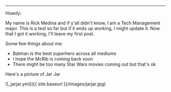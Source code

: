 ---
Howdy:

My name is Rick Medina and if y'all didn't know, I am a Tech Management major. 
This is a test so far but if it ends up working, I might update it.
Now that I got it working, I'll leave my first post.

Some few things about me:
- Batman is the best superhero across all mediums
- I hope the McRib is coming back soon
- There might be too many Star Wars movies coming out but that's ok

Here's a picture of Jar Jar

![_jarjar.yml]({{ site.baseurl }}/images/jarjar.jpg)
